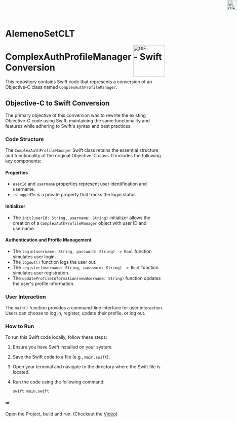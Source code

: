 # AlemenoSetCLT
<div style="position: relative;">
  <img src="https://media.giphy.com/media/eeZ67sOff8tXgeErq1/giphy.gif" alt="GIF" style="width: 100px; height: auto; position: absolute; top: 0; right: 0;">
</div>


# ComplexAuthProfileManager - Swift Conversion

This repository contains Swift code that represents a conversion of an Objective-C class named `ComplexAuthProfileManager`. 

## Objective-C to Swift Conversion

The primary objective of this conversion was to rewrite the existing Objective-C code using Swift, maintaining the same functionality and features while adhering to Swift's syntax and best practices.

### Code Structure

The `ComplexAuthProfileManager` Swift class retains the essential structure and functionality of the original Objective-C class. It includes the following key components:

#### Properties

- `userId` and `username` properties represent user identification and username.
- `isLoggedIn` is a private property that tracks the login status.

#### Initializer

- The `init(userId: String, username: String)` initializer allows the creation of a `ComplexAuthProfileManager` object with user ID and username.

#### Authentication and Profile Management

- The `login(username: String, password: String) -> Bool` function simulates user login.
- The `logout()` function logs the user out.
- The `register(username: String, password: String) -> Bool` function simulates user registration.
- The `updateProfileInformation(newUsername: String)` function updates the user's profile information.

### User Interaction

The `main()` function provides a command-line interface for user interaction. Users can choose to log in, register, update their profile, or log out.

### How to Run

To run this Swift code locally, follow these steps:

1. Ensure you have Swift installed on your system.

2. Save the Swift code to a file (e.g., `main.swift`).

3. Open your terminal and navigate to the directory where the Swift file is located.

4. Run the code using the following command:

   ```
   swift main.swift
   ```
#### or 

 Open the Project, build and run. (Checkout the [Video](Walthrough.mp4)) <img src="https://media.giphy.com/media/BtioUceLxBbrPyzt2Q/giphy.gif" alt="GIF" style="width: 30px; height: auto; position: absolute; top: 0; right: 0;">
 




